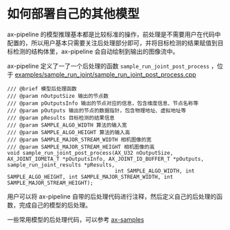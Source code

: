 # 如何部署自己的其他模型

ax-pipeline 的模型推理基本都是比较标准的操作，前处理是不需要用户在代码中配置的，所以用户基本只需要关注后处理部分即可，并将目标检测的结果赋值到目标检测的结构体里，ax-pipeline 会自动绘制到输出的图像流中。

ax-pipeline 定义了一了一个后处理的函数 ```sample_run_joint_post_process``` ，位于 [examples/sample_run_joint/sample_run_joint_post_process.cpp](../examples/sample_run_joint/sample_run_joint_post_process.cpp)

```
/// @brief 模型后处理函数
/// @param nOutputSize 输出的节点数
/// @param pOutputsInfo 输出的节点对应的信息，包含维度信息、节点名称等
/// @param pOutputs 输出的节点的数据指针，包含物理地址、虚拟地址等
/// @param pResults 目标检测的结果信息
/// @param SAMPLE_ALGO_WIDTH 算法的输入宽
/// @param SAMPLE_ALGO_HEIGHT 算法的输入高
/// @param SAMPLE_MAJOR_STREAM_WIDTH 相机图像的宽
/// @param SAMPLE_MAJOR_STREAM_HEIGHT 相机图像的高
void sample_run_joint_post_process(AX_U32 nOutputSize, AX_JOINT_IOMETA_T *pOutputsInfo, AX_JOINT_IO_BUFFER_T *pOutputs, sample_run_joint_results *pResults,
                                   int SAMPLE_ALGO_WIDTH, int SAMPLE_ALGO_HEIGHT, int SAMPLE_MAJOR_STREAM_WIDTH, int SAMPLE_MAJOR_STREAM_HEIGHT);
```

用户可以将 ax-pipeline 自带的后处理代码进行注释，然后定义自己的后处理的函数，完成自己的模型的后处理。

一些常用模型的后处理代码，可以参考 [ax-samples](https://github.com/AXERA-TECH/ax-samples)